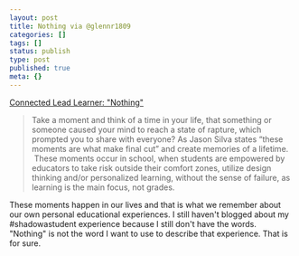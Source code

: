 ```yaml
---
layout: post
title: Nothing via @glennr1809
categories: []
tags: []
status: publish
type: post
published: true
meta: {}
---
```


[Connected Lead Learner: "Nothing"](http://connectedleadlearner.blogspot.com/2016/03/nothing.html?m=1)


>Take a moment and think of a time in your life, that something or someone caused your mind to reach a state of rapture, which prompted you to share with everyone? As Jason Silva states “these moments are what make final cut” and create memories of a lifetime.  These moments occur in school, when students are empowered by educators to take risk outside their comfort zones, utilize design thinking and/or personalized learning, without the sense of failure, as learning is the main focus, not grades.



These moments happen in our lives and that is what we remember about our own personal educational experiences. I still haven't blogged about my #shadowastudent experience because I still don't have the words. "Nothing" is not the word I want to use to describe that experience. That is for sure.
